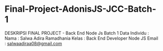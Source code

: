 # Final-Project-AdonisJS-JCC-Batch-1
DESKRIPSI FINAL PROJECT - Back End Node Js Batch 1
Data Individu :
Nama : Salwa Adira Ramadhania
Kelas : Back End Developer Node JS
Email : salwaadiraa08@gmail.com
